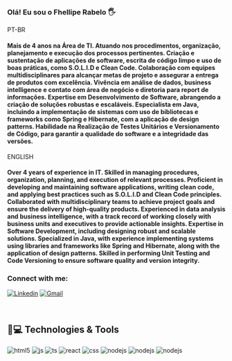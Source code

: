 
### Olá! Eu sou o Fhellipe Rabelo 🖐️
PT-BR
#### Mais de 4 anos na Área de TI. Atuando nos procedimentos, organização, planejamento e execução dos processos pertinentes. Criação e sustentação de aplicações de software, escrita de código limpo e uso de boas práticas, como S.O.L.I.D e Clean Code. Colaboração com equipes multidisciplinares para alcançar metas de projeto e assegurar a entrega de produtos com excelência. Vivência em análise de dados, business intelligence e contato com área de negócio e diretoria para report de informações. Expertise em Desenvolvimento de Software, abrangendo a criação de soluções robustas e escaláveis. Especialista em Java, incluindo a implementação de sistemas com uso de bibliotecas e frameworks como Spring e Hibernate, com a aplicação de design patterns. Habilidade na Realização de Testes Unitários e Versionamento de Código, para garantir a qualidade do software e a integridade das versões.
ENGLISH
#### Over 4 years of experience in IT. Skilled in managing procedures, organization, planning, and execution of relevant processes. Proficient in developing and maintaining software applications, writing clean code, and applying best practices such as S.O.L.I.D and Clean Code principles. Collaborated with multidisciplinary teams to achieve project goals and ensure the delivery of high-quality products. Experienced in data analysis and business intelligence, with a track record of working closely with business units and executives to provide actionable insights. Expertise in Software Development, including designing robust and scalable solutions. Specialized in Java, with experience implementing systems using libraries and frameworks like Spring and Hibernate, along with the application of design patterns. Skilled in performing Unit Testing and Code Versioning to ensure software quality and version integrity.

### Connect with me:
<div style="display: inline_block">

[![Linkedin](https://img.shields.io/badge/LinkedIn-0077B5?style=for-the-badge&logo=linkedin&logoColor=white)](https://www.linkedin.com/in/fvidalrabelo/) 
[![Gmail](https://img.shields.io/badge/Gmail-D14836?style=for-the-badge&logo=gmail&logoColor=white)](mailto:fhelliperabelo@gmail.com)
</div><br/>

## 🚀💻 Technologies & Tools

<div style="display: inline_block">
  <img align="center" alt="html5" src="https://img.shields.io/badge/Java-ED8B00?style=for-the-badge&logo=openjdk&logoColor=white" />
  <img align="center" alt="js" src="https://img.shields.io/badge/Spring-6DB33F?style=for-the-badge&logo=spring&logoColor=white" />
  <img align="center" alt="ts" src="https://img.shields.io/badge/JavaScript-F7DF1E?style=for-the-badge&logo=javascript&logoColor=black" />
  <img align="center" alt="react" src="https://img.shields.io/badge/TypeScript-007ACC?style=for-the-badge&logo=typescript&logoColor=white" />
  <img align="center" alt="css" src="https://img.shields.io/badge/Angular-DD0031?style=for-the-badge&logo=angular&logoColor=white" />
  <img align="center" alt="nodejs" src="https://img.shields.io/badge/Oracle-F80000?style=for-the-badge&logo=Oracle&logoColor=white" />
  <img align="center" alt="nodejs" src="https://img.shields.io/badge/PostgreSQL-316192?style=for-the-badge&logo=postgresql&logoColor=white" />
  <img align="center" alt="nodejs" src="https://img.shields.io/badge/MySQL-005C84?style=for-the-badge&logo=mysql&logoColor=white" />
</div><br/>
